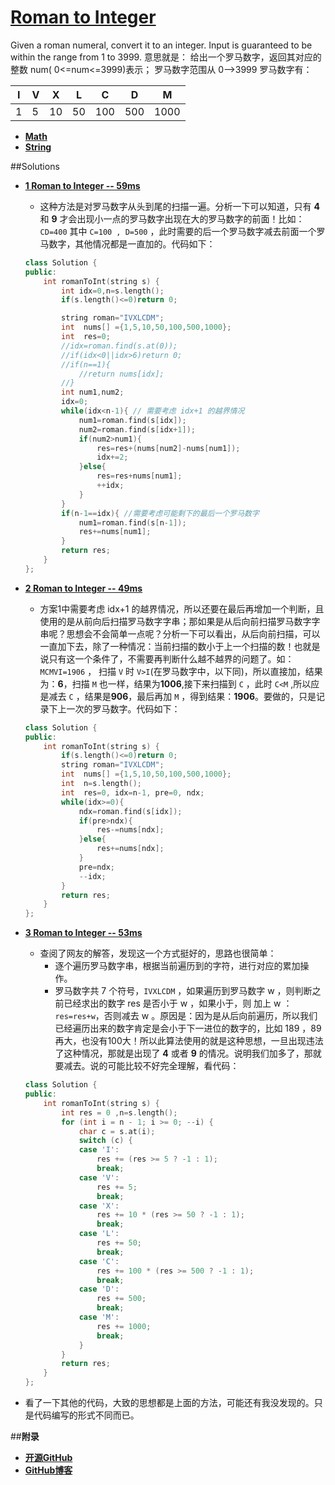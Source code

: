 # [Roman to Integer](https://leetcode.com/problems/integer-to-roman/)
Given a roman numeral, convert it to an integer.
Input is guaranteed to be within the range from 1 to 3999.
意思就是：
给出一个罗马数字，返回其对应的整数 num( 0<=num<=3999)表示；
罗马数字范围从 0-->3999 
罗马数字有：  

|I |V |X |L |C |D |M |   
|--|--|--|--|--|--|--|   
|1 |5 |10|50|100|500|1000|   
   
- **[Math](https://leetcode.com/tag/math/)** 
- **[String](https://leetcode.com/tag/string/)**


##Solutions

- **[1 Roman to Integer -- 59ms](https://leetcode.com/submissions/detail/22923182/)**
    - 这种方法是对罗马数字从头到尾的扫描一遍。分析一下可以知道，只有 **4** 和 **9** 才会出现小一点的罗马数字出现在大的罗马数字的前面！比如：`CD=400` 其中 `C=100 , D=500` ，此时需要的后一个罗马数字减去前面一个罗马数字，其他情况都是一直加的。代码如下：
    ```cpp
    class Solution {
    public:
        int romanToInt(string s) {
            int idx=0,n=s.length();
            if(s.length()<=0)return 0;
    
            string roman="IVXLCDM";
            int  nums[] ={1,5,10,50,100,500,1000};
            int  res=0;
            //idx=roman.find(s.at(0));
            //if(idx<0||idx>6)return 0;
            //if(n==1){
                //return nums[idx];
            //}
            int num1,num2;
            idx=0;
            while(idx<n-1){ // 需要考虑 idx+1 的越界情况
                num1=roman.find(s[idx]);
                num2=roman.find(s[idx+1]);
                if(num2>num1){
                    res=res+(nums[num2]-nums[num1]);
                    idx+=2;
                }else{
                    res=res+nums[num1];
                    ++idx;
                }
            }
            if(n-1==idx){ //需要考虑可能剩下的最后一个罗马数字
                num1=roman.find(s[n-1]);
                res+=nums[num1];
            }
            return res;
        }
    };

    ```

- **[2 Roman to Integer -- 49ms](https://leetcode.com/submissions/detail/22924998/)**
    - 方案1中需要考虑 idx+1 的越界情况，所以还要在最后再增加一个判断，且使用的是从前向后扫描罗马数字字串；那如果是从后向前扫描罗马数字字串呢？思想会不会简单一点呢？分析一下可以看出，从后向前扫描，可以一直加下去，除了一种情况：当前扫描的数小于上一个扫描的数！也就是说只有这一个条件了，不需要再判断什么越不越界的问题了。如：`MCMVI=1906` ， 扫描 `V` 时 `V>I`(在罗马数字中，以下同)，所以直接加，结果为：**6**，扫描 `M` 也一样，结果为**1006**,接下来扫描到 `C` ，此时 `C<M` ,所以应是减去 `C` ，结果是**906**，最后再加 `M` ，得到结果：**1906**。要做的，只是记录下上一次的罗马数字。代码如下：
    ```cpp
    class Solution {
    public:
        int romanToInt(string s) {
            if(s.length()<=0)return 0;
            string roman="IVXLCDM";
            int  nums[] ={1,5,10,50,100,500,1000};
            int  n=s.length();
            int  res=0, idx=n-1, pre=0, ndx;
            while(idx>=0){
                ndx=roman.find(s[idx]);
                if(pre>ndx){
                    res-=nums[ndx];
                }else{
                    res+=nums[ndx];
                }
                pre=ndx;
                --idx;
            }
            return res;
        }
    }; 
    ```
- **[3 Roman to Integer -- 53ms](https://leetcode.com/submissions/detail/22928879/)**
    - 查阅了网友的解答，发现这一个方式挺好的，思路也很简单：
        - 逐个遍历罗马数字串，根据当前遍历到的字符，进行对应的累加操作。
        - 罗马数字共 7 个符号，`IVXLCDM` ，如果遍历到罗马数字 w ，则判断之前已经求出的数字 res 是否小于 w ，如果小于，则 加上 w ：`res=res+w`，否则减去 w  。原因是：因为是从后向前遍历，所以我们已经遍历出来的数字肯定是会小于下一进位的数字的，比如 189 ，89再大，也没有100大！所以此算法使用的就是这种思想，一旦出现违法了这种情况，那就是出现了 **4** 或者 **9** 的情况。说明我们加多了，那就要减去。说的可能比较不好完全理解，看代码：
    ```cpp
    class Solution {
    public:
        int romanToInt(string s) {
            int res = 0 ,n=s.length();
            for (int i = n - 1; i >= 0; --i) {
                char c = s.at(i);
                switch (c) {
                case 'I':
                    res += (res >= 5 ? -1 : 1);
                    break;
                case 'V':
                    res += 5;
                    break;
                case 'X':
                    res += 10 * (res >= 50 ? -1 : 1);
                    break;
                case 'L':
                    res += 50;
                    break;
                case 'C':
                    res += 100 * (res >= 500 ? -1 : 1);
                    break;
                case 'D':
                    res += 500;
                    break;
                case 'M':
                    res += 1000;
                    break;
                }
            }
            return res;
        }
    };
    ```    

- 看了一下其他的代码，大致的思想都是上面的方法，可能还有我没发现的。只是代码编写的形式不同而已。


##**附录**
- **[开源GitHub](https://github.com/bbxytl/LeetCodesOJ/blob/master/README.md)** 
- **[GitHub博客](http://bbxytl.github.io/)**
